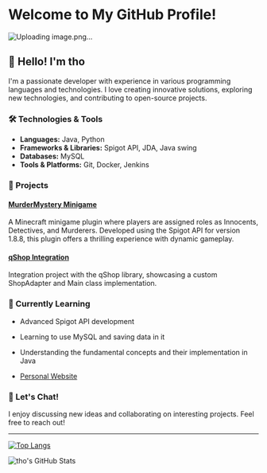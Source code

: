 # Welcome to My GitHub Profile!

![Uploading image.png…]()


## 👋 Hello! I'm tho

I'm a passionate developer with experience in various programming languages and technologies. I love creating innovative solutions, exploring new technologies, and contributing to open-source projects.

### 🛠️ Technologies & Tools

- **Languages:** Java, Python
- **Frameworks & Libraries:** Spigot API, JDA, Java swing
- **Databases:** MySQL
- **Tools & Platforms:** Git, Docker, Jenkins

### 🚀 Projects

#### [MurderMystery Minigame](https://github.com/m7wq/MurderMystery)
A Minecraft minigame plugin where players are assigned roles as Innocents, Detectives, and Murderers. Developed using the Spigot API for version 1.8.8, this plugin offers a thrilling experience with dynamic gameplay.

#### [qShop Integration](https://github.com/m7wq/qShop)
Integration project with the qShop library, showcasing a custom ShopAdapter and Main class implementation.

### 🌱 Currently Learning

- Advanced Spigot API development
- Learning to use MySQL and saving data in it
- Understanding the fundamental concepts and their implementation in Java

- [Personal Website](https://yourwebsite.com)

### 💬 Let's Chat!

I enjoy discussing new ideas and collaborating on interesting projects. Feel free to reach out!

---

[![Top Langs](https://github-readme-stats.vercel.app/api/top-langs/?username=m7wq&layout=compact)](https://github.com/m7wq)

![tho's GitHub Stats](https://github-readme-stats.vercel.app/api?username=m7wq&show_icons=true&theme=radical)

